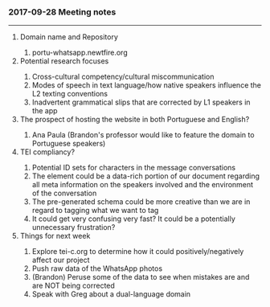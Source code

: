 <h3>2017-09-28 Meeting notes</h3>


<hr/>
<ol><li>Domain name and Repository</li> 
	<ol><li>portu-whatsapp.newtfire.org</li></ol>
<li>Potential research focuses</li>
	<ol><li>Cross-cultural competency/cultural miscommunication</li>
	<li>Modes of speech in text language/how native speakers influence the L2 texting conventions</li>
		<li>Inadvertent grammatical slips that are corrected by L1 speakers in the app</li></ol>
	<li>The prospect of hosting the website in both Portuguese and English?</li>
	<ol><li>Ana Paula (Brandon's professor would like to feature the domain to Portuguese speakers)</li></ol>
	<li>TEI compliancy?</li>
	<ol><li>Potential ID sets for characters in the message conversations</li>
	<li>The <teiHeader> element could be a data-rich portion of our document regarding all meta information on the speakers involved and the environment of the conversation</li>
	<li>The pre-generated schema could be more creative than we are in regard to tagging what we want to tag</li>
		<li>It could get very confusing very fast? It could be a potentially unnecessary frustration?</li></ol>
	<li>Things for next week</li>
	<ol><li>Explore tei-c.org to determine how it could positively/negatively affect our project</li>
		<li>Push raw data of the WhatsApp photos</li>
		<li>(Brandon) Peruse some of the data to see when mistakes are and are NOT being corrected</li>
		<li>Speak with Greg about a dual-language domain</li></ol></ol>
